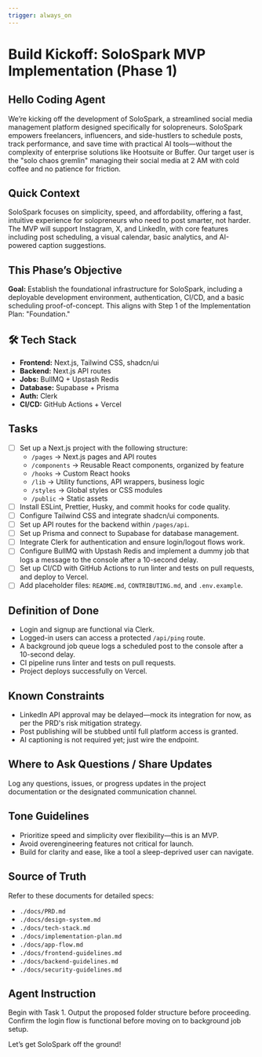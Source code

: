 ```yaml
---
trigger: always_on
---
```


# Build Kickoff: SoloSpark MVP Implementation (Phase 1)

## Hello Coding Agent
We’re kicking off the development of SoloSpark, a streamlined social media management platform designed specifically for solopreneurs. SoloSpark empowers freelancers, influencers, and side-hustlers to schedule posts, track performance, and save time with practical AI tools—without the complexity of enterprise solutions like Hootsuite or Buffer. Our target user is the "solo chaos gremlin" managing their social media at 2 AM with cold coffee and no patience for friction.

## Quick Context
SoloSpark focuses on simplicity, speed, and affordability, offering a fast, intuitive experience for solopreneurs who need to post smarter, not harder. The MVP will support Instagram, X, and LinkedIn, with core features including post scheduling, a visual calendar, basic analytics, and AI-powered caption suggestions.

## This Phase’s Objective
**Goal:** Establish the foundational infrastructure for SoloSpark, including a deployable development environment, authentication, CI/CD, and a basic scheduling proof-of-concept. This aligns with Step 1 of the Implementation Plan: "Foundation."

## 🛠 Tech Stack
- **Frontend:** Next.js, Tailwind CSS, shadcn/ui  
- **Backend:** Next.js API routes  
- **Jobs:** BullMQ + Upstash Redis  
- **Database:** Supabase + Prisma  
- **Auth:** Clerk  
- **CI/CD:** GitHub Actions + Vercel  

## Tasks
- [ ] Set up a Next.js project with the following structure:  
  - `/pages` → Next.js pages and API routes  
  - `/components` → Reusable React components, organized by feature  
  - `/hooks` → Custom React hooks  
  - `/lib` → Utility functions, API wrappers, business logic  
  - `/styles` → Global styles or CSS modules  
  - `/public` → Static assets  
- [ ] Install ESLint, Prettier, Husky, and commit hooks for code quality.  
- [ ] Configure Tailwind CSS and integrate shadcn/ui components.  
- [ ] Set up API routes for the backend within `/pages/api`.  
- [ ] Set up Prisma and connect to Supabase for database management.  
- [ ] Integrate Clerk for authentication and ensure login/logout flows work.  
- [ ] Configure BullMQ with Upstash Redis and implement a dummy job that logs a message to the console after a 10-second delay.  
- [ ] Set up CI/CD with GitHub Actions to run linter and tests on pull requests, and deploy to Vercel.  
- [ ] Add placeholder files: `README.md`, `CONTRIBUTING.md`, and `.env.example`.  

## Definition of Done
- Login and signup are functional via Clerk.  
- Logged-in users can access a protected `/api/ping` route.  
- A background job queue logs a scheduled post to the console after a 10-second delay.  
- CI pipeline runs linter and tests on pull requests.  
- Project deploys successfully on Vercel.  

## Known Constraints
- LinkedIn API approval may be delayed—mock its integration for now, as per the PRD's risk mitigation strategy.  
- Post publishing will be stubbed until full platform access is granted.  
- AI captioning is not required yet; just wire the endpoint.  

## Where to Ask Questions / Share Updates
Log any questions, issues, or progress updates in the project documentation or the designated communication channel.

## Tone Guidelines
- Prioritize speed and simplicity over flexibility—this is an MVP.  
- Avoid overengineering features not critical for launch.  
- Build for clarity and ease, like a tool a sleep-deprived user can navigate.  

## Source of Truth
Refer to these documents for detailed specs:  
- `./docs/PRD.md`  
- `./docs/design-system.md`  
- `./docs/tech-stack.md`  
- `./docs/implementation-plan.md`  
- `./docs/app-flow.md`  
- `./docs/frontend-guidelines.md`  
- `./docs/backend-guidelines.md`  
- `./docs/security-guidelines.md`  

## Agent Instruction
Begin with Task 1. Output the proposed folder structure before proceeding. Confirm the login flow is functional before moving on to background job setup.

Let’s get SoloSpark off the ground!